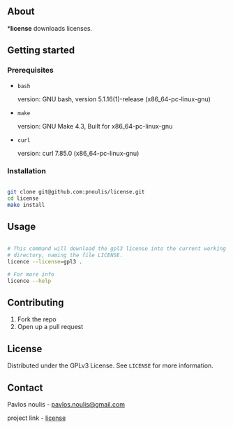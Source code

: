 <a name='readme-top'></a>

## About

***license** downloads licenses.

## Getting started

### Prerequisites

- `bash`

  version: GNU bash, version 5.1.16(1)-release (x86_64-pc-linux-gnu)
    
- `make`
  
  version: GNU Make 4.3, Built for x86_64-pc-linux-gnu

- `curl`
  
  version: curl 7.85.0 (x86_64-pc-linux-gnu) 

### Installation

```sh

git clone git@github.com:pnoulis/license.git
cd license
make install

```

## Usage

```sh

# This command will download the gpl3 license into the current working
# directory, naming the file LICENSE.
licence --license=gpl3 .

# For more info
licence --help

```

## Contributing

1. Fork the repo
2. Open up a pull request

## License

Distributed under the GPLv3 License. See `LICENSE` for more information.

## Contact

Pavlos noulis - pavlos.noulis@gmail.com

project link - [license](https://github.com/pnoulis/license)
